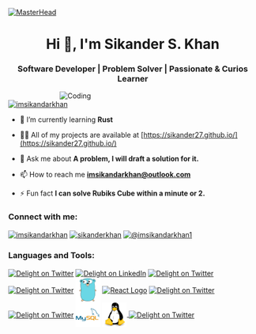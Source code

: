 [![MasterHead](https://sikander27.github.io/assets/images/banner2.png)](https://sikander27.github.io/)

<h1 align="center">Hi 👋, I'm Sikander S. Khan</h1>
<h3 align="center">Software Developer | Problem Solver | Passionate & Curios Learner</h3>



<img align="right" alt="Coding" width="400" src="https://sikander27.github.io/assets/images/programmer.gif" />

<p align="left"> <a href="https://twitter.com/imsikandarkhan" target="blank"><img src="https://img.shields.io/twitter/follow/imsikandarkhan?logo=twitter&style=for-the-badge" alt="imsikandarkhan" /></a> </p>

- 🌱 I’m currently learning **Rust**

- 👨‍💻 All of my projects are available at [https://sikander27.github.io/](https://sikander27.github.io/)

- 💬 Ask me about **A problem, I will draft a solution for it.**

- 📫 How to reach me **imsikandarkhan@outlook.com**

- ⚡ Fun fact **I can solve Rubiks Cube within a minute or 2.**

<h3 align="left">Connect with me:</h3>
<p align="left">
<a href="https://twitter.com/imsikandarkhan" target="blank"><img align="center" src="https://raw.githubusercontent.com/rahuldkjain/github-profile-readme-generator/master/src/images/icons/Social/twitter.svg" alt="imsikandarkhan" height="30" width="40" /></a>
<a href="https://linkedin.com/in/sikanderkhan" target="blank"><img align="center" src="https://raw.githubusercontent.com/rahuldkjain/github-profile-readme-generator/master/src/images/icons/Social/linked-in-alt.svg" alt="sikanderkhan" height="30" width="40" /></a>
<a href="https://www.hackerrank.com/@imsikandarkhan1" target="blank"><img align="center" src="https://raw.githubusercontent.com/rahuldkjain/github-profile-readme-generator/master/src/images/icons/Social/hackerrank.svg" alt="@imsikandarkhan1" height="30" width="40" /></a>
</p>

<h3 align="left">Languages and Tools:</h3>
<p align="left">
<a href="https://www.python.org/" target="blank"><img align="center" src="https://raw.githubusercontent.com/rahuldkjain/github-profile-readme-generator/master/src/images/icons/ProgrammingLanguages/python.svg" alt="Delight on Twitter" width="50" /></a>
<a href="https://www.djangoproject.com/" target="blank"><img align="center" src="https://cdn.worldvectorlogo.com/logos/django.svg" alt="Delight on LinkedIn" width="50" /></a>
<a href="https://developer.mozilla.org/en-US/docs/Web/JavaScript" target="blank"><img align="center" src="https://raw.githubusercontent.com/rahuldkjain/github-profile-readme-generator/master/src/images/icons/ProgrammingLanguages/javascript.svg" alt="Delight on Twitter" width="50" /></a>
<a href="https://www.postgresql.org/" target="blank"><img align="center" src="https://raw.githubusercontent.com/rahuldkjain/github-profile-readme-generator/master/src/images/icons/Database/postgresql.svg" alt="Delight on Twitter" width="50" /></a>
<a href="https://golang.org" target="blank"><img align="center" src="https://raw.githubusercontent.com/devicons/devicon/master/icons/go/go-original.svg" alt="mysql" width="50"/></a>
<a href="https://react.dev" target="blank"><img align="center" src="https://cdn4.iconfinder.com/data/icons/logos-3/600/React.js_logo-512.png" alt="React Logo" width="50" /></a>
<a href="https://developer.mozilla.org/en-US/docs/Learn/Getting_started_with_the_web/HTML_basics" target="blank"><img align="center" src="https://raw.githubusercontent.com/rahuldkjain/github-profile-readme-generator/master/src/images/icons/FrontendDevelopment/html.svg" alt="Delight on Twitter" width="50" /></a>
<a href="https://developer.mozilla.org/en-US/docs/Web/CSS" target="blank"><img align="center" src="https://raw.githubusercontent.com/rahuldkjain/github-profile-readme-generator/master/src/images/icons/FrontendDevelopment/css.svg" alt="Delight on Twitter" width="50" /></a>
<a href="https://www.mysql.com/" target="blank"><img align="center" src="https://raw.githubusercontent.com/devicons/devicon/master/icons/mysql/mysql-original-wordmark.svg" alt="mysql" width="50"/></a>
<a href="https://www.linux.org/" target="blank"><img align="center" src="https://raw.githubusercontent.com/devicons/devicon/master/icons/linux/linux-original.svg" alt="linux" width="50"/> </a>
<a href="https://git-scm.com/" target="blank"><img align="center" src="https://www.vectorlogo.zone/logos/git-scm/git-scm-icon.svg" alt="Delight on Twitter" width="50" /></a>
</p>

